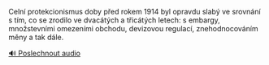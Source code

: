 
Celní protekcionismus doby před rokem 1914 byl opravdu slabý ve srovnání s tím, co se zrodilo ve dvacátých a třicátých letech: s embargy, množstevními omezeními obchodu, devizovou regulací, znehodnocováním měny a tak dále.

[🔊 Poslechnout audio](/data/7-paragraphs/audio/chapter_138/para_008-Celn-protekcionismus-doby-ped-rokem-1914-byl-opr.mp3)
